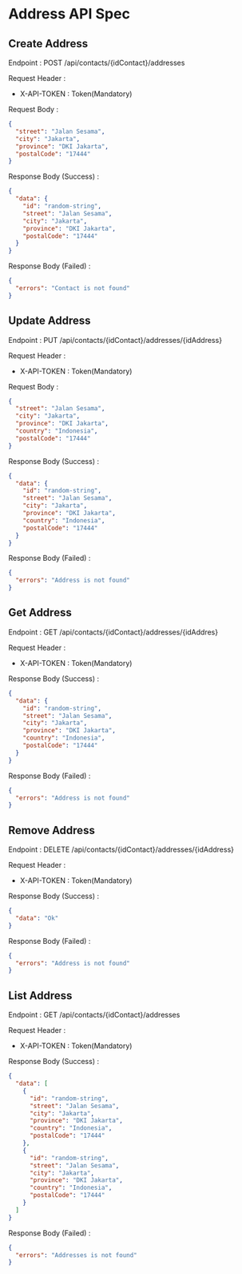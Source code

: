 # Address API Spec

## Create Address

Endpoint : POST /api/contacts/{idContact}/addresses

Request Header :
- X-API-TOKEN : Token(Mandatory)

Request Body :
```json
{
  "street": "Jalan Sesama",
  "city": "Jakarta",
  "province": "DKI Jakarta",
  "postalCode": "17444"
}
```
Response Body (Success) :
```json
{
  "data": {
    "id": "random-string",
    "street": "Jalan Sesama",
    "city": "Jakarta",
    "province": "DKI Jakarta",
    "postalCode": "17444"
  }
}
```
Response Body (Failed) :
```json
{
  "errors": "Contact is not found"
}
```
## Update Address

Endpoint : PUT /api/contacts/{idContact}/addresses/{idAddress}

Request Header :
- X-API-TOKEN : Token(Mandatory)

Request Body :
```json
{
  "street": "Jalan Sesama",
  "city": "Jakarta",
  "province": "DKI Jakarta",
  "country": "Indonesia",
  "postalCode": "17444"
}
```
Response Body (Success) :
```json
{
  "data": {
    "id": "random-string",
    "street": "Jalan Sesama",
    "city": "Jakarta",
    "province": "DKI Jakarta",
    "country": "Indonesia",
    "postalCode": "17444"
  }
}
```
Response Body (Failed) :
```json
{
  "errors": "Address is not found"
}
```
## Get Address

Endpoint : GET /api/contacts/{idContact}/addresses/{idAddres}

Request Header :
- X-API-TOKEN : Token(Mandatory)

Response Body (Success) :
```json
{
  "data": {
    "id": "random-string",
    "street": "Jalan Sesama",
    "city": "Jakarta",
    "province": "DKI Jakarta",
    "country": "Indonesia",
    "postalCode": "17444"
  }
}
```
Response Body (Failed) :
```json
{
  "errors": "Address is not found"
}
```
## Remove Address

Endpoint : DELETE /api/contacts/{idContact}/addresses/{idAddress}

Request Header :
- X-API-TOKEN : Token(Mandatory)

Response Body (Success) :
```json
{
  "data": "Ok"
}
```
Response Body (Failed) :
```json
{
  "errors": "Address is not found"
}
```
## List Address

Endpoint : GET /api/contacts/{idContact}/addresses

Request Header :
- X-API-TOKEN : Token(Mandatory)

Response Body (Success) :
```json
{
  "data": [
    {
      "id": "random-string",
      "street": "Jalan Sesama",
      "city": "Jakarta",
      "province": "DKI Jakarta",
      "country": "Indonesia",
      "postalCode": "17444"
    },
    {
      "id": "random-string",
      "street": "Jalan Sesama",
      "city": "Jakarta",
      "province": "DKI Jakarta",
      "country": "Indonesia",
      "postalCode": "17444"
    }
  ]
}
```
Response Body (Failed) :
```json
{
  "errors": "Addresses is not found"
}
```

